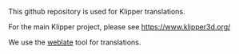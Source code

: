 This github repository is used for Klipper translations.

For the main Klipper project, please see https://www.klipper3d.org/

We use the [weblate](https://weblate.org) tool for translations.

